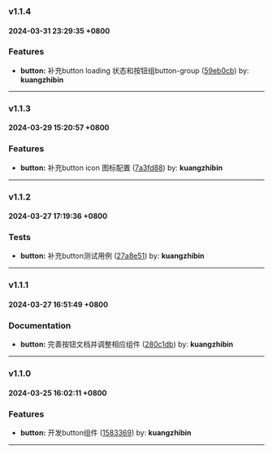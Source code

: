 ### v1.1.4
#### 2024-03-31 23:29:35 +0800

### Features

* **button:** 补充button loading 状态和按钮组button-group  ([59eb0cb](https://github.com/bin-K/ued-plus/commit/59eb0cb)) by: **kuangzhibin**

---

### v1.1.3
#### 2024-03-29 15:20:57 +0800

### Features

* **button:** 补充button icon 图标配置  ([7a3fd88](https://github.com/bin-K/ued-plus/commit/7a3fd88)) by: **kuangzhibin**

---

### v1.1.2
#### 2024-03-27 17:19:36 +0800

### Tests

* **button:** 补充button测试用例  ([27a8e51](https://github.com/bin-K/ued-plus/commit/27a8e51)) by: **kuangzhibin**

---

### v1.1.1
#### 2024-03-27 16:51:49 +0800

### Documentation

* **button:** 完善按钮文档并调整相应组件  ([280c1db](https://github.com/bin-K/ued-plus/commit/280c1db)) by: **kuangzhibin**

---

### v1.1.0
#### 2024-03-25 16:02:11 +0800

### Features

* **button:** 开发button组件  ([1583369](https://github.com/bin-K/ued-plus/commit/1583369)) by: **kuangzhibin**

---
